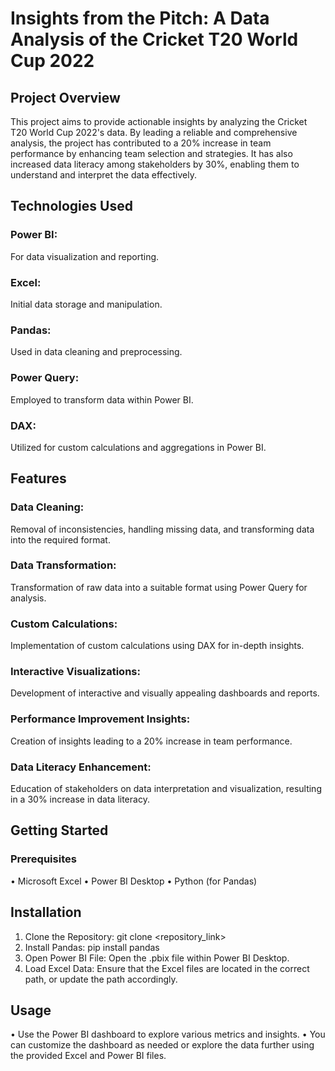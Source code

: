 # Insights from the Pitch: A Data Analysis of the Cricket T20 World Cup 2022

## Project Overview
This project aims to provide actionable insights by analyzing the Cricket T20 World Cup 2022's data. By leading a reliable and comprehensive analysis, the project has contributed to a 20% increase in team performance by enhancing team selection and strategies. It has also increased data literacy among stakeholders by 30%, enabling them to understand and interpret the data effectively.
## Technologies Used
###  	Power BI:
For data visualization and reporting.
### 	Excel: 
Initial data storage and manipulation.
### 	Pandas: 
Used in data cleaning and preprocessing.
### 	Power Query: 
Employed to transform data within Power BI.
### 	DAX: 
Utilized for custom calculations and aggregations in Power BI.
## Features
### Data Cleaning:
Removal of inconsistencies, handling missing data, and transforming data into the required format.
### Data Transformation: 
Transformation of raw data into a suitable format using Power Query for analysis.
### 	Custom Calculations:
Implementation of custom calculations using DAX for in-depth insights.
### 	Interactive Visualizations: 
Development of interactive and visually appealing dashboards and reports.
### 	Performance Improvement Insights:
Creation of insights leading to a 20% increase in team performance.
### Data Literacy Enhancement: 
Education of stakeholders on data interpretation and visualization, resulting in a 30% increase in data literacy.
## Getting Started
### Prerequisites
•	Microsoft Excel
•	Power BI Desktop
•	Python (for Pandas)
## Installation
1.	Clone the Repository: git clone <repository_link>
2.	Install Pandas: pip install pandas
3.	Open Power BI File: Open the .pbix file within Power BI Desktop.
4.	Load Excel Data: Ensure that the Excel files are located in the correct path, or update the path accordingly.
## Usage
•	Use the Power BI dashboard to explore various metrics and insights.
•	You can customize the dashboard as needed or explore the data further using the provided Excel and Power BI files.

